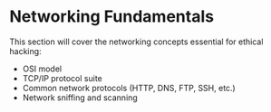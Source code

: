 # Networking Fundamentals

This section will cover the networking concepts essential for ethical hacking:
- OSI model
- TCP/IP protocol suite
- Common network protocols (HTTP, DNS, FTP, SSH, etc.)
- Network sniffing and scanning
